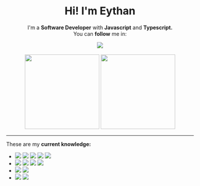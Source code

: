 <h1 align="center">Hi!  I'm Eythan</h1>
<p align="center">I'm a <b>Software Developer</b> with <b>Javascript</b> and <b>Typescript.</b> </br> You can <b>follow</b> me in:</p>
<div align="center">
<a href="https://linkedin.com/in/eythaann" target="_blank">
  <img src="https://img.shields.io/badge/LinkedIn-0077B5?style=for-the-badge&logo=linkedin&logoColor=white" />
</a>
</div></br>
<div align="center">
  <img height="200px" src="https://github-readme-stats.vercel.app/api/top-langs/?username=eythaann&hide=scss" />
  <img height="200px" src="https://github-readme-stats.vercel.app/api?username=eythaann&show_icons=true" />
</div>
<hr>
<div >
  <p>These are my <b>current knowledge:</b></p>
  <ul>
    <li>
      <img src="https://img.shields.io/badge/HTML5-E34F26?style=for-the-badge&logo=html5&logoColor=white" />
      <img src="https://img.shields.io/badge/CSS3-1572B6?style=for-the-badge&logo=css3&logoColor=white" />
      <img src="https://img.shields.io/badge/React-20232A?style=for-the-badge&logo=react&logoColor=61DAFB" />
      <img src="https://img.shields.io/badge/Redux-593D88?style=for-the-badge&logo=redux&logoColor=white" />
      <img src="https://img.shields.io/badge/Angular-DD0031?style=for-the-badge&logo=angular&logoColor=white" />
    </li>
    <li>
      <img src="https://img.shields.io/badge/JavaScript-323330?style=for-the-badge&logo=javascript&logoColor=F7DF1E" />
      <img src="https://img.shields.io/badge/TypeScript-007ACC?style=for-the-badge&logo=typescript&logoColor=white" />
      <img src="https://img.shields.io/badge/C%20Sharp-blue?style=for-the-badge&logo=csharp" />
      <img src="https://img.shields.io/badge/-blue?style=for-the-badge&logo=c" />
    </li>
    <li>
      <img src="https://img.shields.io/badge/Node.js-43853D?style=for-the-badge&logo=node.js&logoColor=white" />
      <img src="https://img.shields.io/badge/Express.js-404D59?style=for-the-badge" />
    </li>
    <li>
      <img src="https://img.shields.io/badge/MongoDB-4EA94B?style=for-the-badge&logo=mongodb&logoColor=white" />
      <img src="https://img.shields.io/badge/MySQL-00000F?style=for-the-badge&logo=mysql&logoColor=white" />
    </li>
  </ul>
</div>
